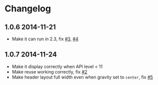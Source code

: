 # Changelog

## 1.0.6 2014-11-21

* Make it can run in 2.3, fix [#3](https://github.com/liaohuqiu/android-GridViewWithHeaderAndFooter/issues/3), [#4](https://github.com/liaohuqiu/android-GridViewWithHeaderAndFooter/issues/4)

## 1.0.7 2014-11-24

* Make it display correctly when API level < 11
* Make reuse working correctly, fix [#2](https://github.com/liaohuqiu/android-GridViewWithHeaderAndFooter/issues/2)
* Make header layout full width even when gravity set to `center`, fix [#5](https://github.com/liaohuqiu/android-GridViewWithHeaderAndFooter/issues/5)
